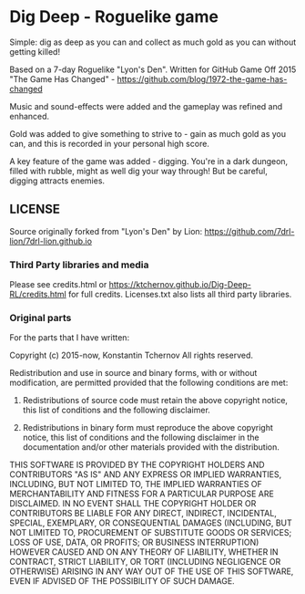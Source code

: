 Dig Deep - Roguelike game
=========================

Simple: dig as deep as you can and collect as much gold as you can without getting killed!

Based on a 7-day Roguelike "Lyon's Den". Written for GitHub Game Off 2015 "The Game Has Changed" - https://github.com/blog/1972-the-game-has-changed

Music and sound-effects were added and the gameplay was refined and enhanced.

Gold was added to give something to strive to - gain as much gold as you can, and this is recorded in your personal high score.

A key feature of the game was added - digging. You're in a dark dungeon, filled with rubble, might as well dig your way through! But be careful, digging attracts enemies.

## LICENSE

Source originally forked from "Lyon's Den" by Lion: https://github.com/7drl-lion/7drl-lion.github.io 

### Third Party libraries and media

Please see credits.html or https://ktchernov.github.io/Dig-Deep-RL/credits.html for full credits. Licenses.txt also lists all third party libraries.

### Original parts

For the parts that I have written:

Copyright (c) 2015-now, Konstantin Tchernov
All rights reserved.

Redistribution and use in source and binary forms, with or without modification, are permitted provided that the following conditions are met:

1. Redistributions of source code must retain the above copyright notice, this list of conditions and the following disclaimer.

2. Redistributions in binary form must reproduce the above copyright notice, this list of conditions and the following disclaimer in the documentation and/or other materials provided with the distribution.

THIS SOFTWARE IS PROVIDED BY THE COPYRIGHT HOLDERS AND CONTRIBUTORS "AS IS" AND ANY EXPRESS OR IMPLIED WARRANTIES, INCLUDING, BUT NOT LIMITED TO, THE IMPLIED WARRANTIES OF MERCHANTABILITY AND FITNESS FOR A PARTICULAR PURPOSE ARE DISCLAIMED. IN NO EVENT SHALL THE COPYRIGHT HOLDER OR CONTRIBUTORS BE LIABLE FOR ANY DIRECT, INDIRECT, INCIDENTAL, SPECIAL, EXEMPLARY, OR CONSEQUENTIAL DAMAGES (INCLUDING, BUT NOT LIMITED TO, PROCUREMENT OF SUBSTITUTE GOODS OR SERVICES; LOSS OF USE, DATA, OR PROFITS; OR BUSINESS INTERRUPTION) HOWEVER CAUSED AND ON ANY THEORY OF LIABILITY, WHETHER IN CONTRACT, STRICT LIABILITY, OR TORT (INCLUDING NEGLIGENCE OR OTHERWISE) ARISING IN ANY WAY OUT OF THE USE OF THIS SOFTWARE, EVEN IF ADVISED OF THE POSSIBILITY OF SUCH DAMAGE.
